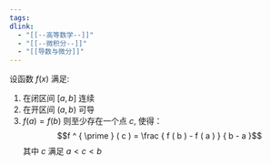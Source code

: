 ```yaml
---
tags: 
dlink:
  - "[[--高等数学--]]"
  - "[[--微积分--]]"
  - "[[导数与微分]]"
---
```

设函数 $f(x)$ 满足: 
1. 在闭区间 $[a,b]$ 连续
2. 在开区间 $(a,b)$ 可导
3. $f(a)=f(b)$
则至少存在一个点 $c$, 使得：
$$f ^ { \prime } ( c ) = \frac { f ( b ) - f ( a ) } { b - a }$$
其中 $c$ 满足 $a \lt c \lt b$ 